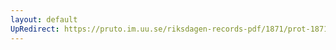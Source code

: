 ```yaml
---
layout: default
UpRedirect: https://pruto.im.uu.se/riksdagen-records-pdf/1871/prot-1871--ak--512/prot-1871--ak--512_018.pdf
---
```

